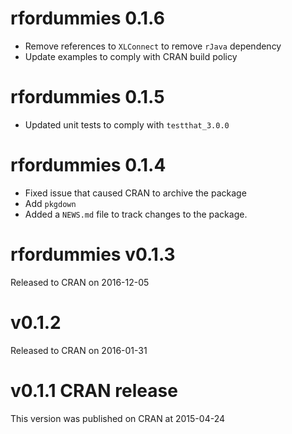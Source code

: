 # rfordummies 0.1.6

* Remove references to `XLConnect` to remove `rJava` dependency
* Update examples to comply with CRAN build policy


# rfordummies 0.1.5

* Updated unit tests to comply with `testthat_3.0.0`


# rfordummies 0.1.4

* Fixed issue that caused CRAN to archive the package
* Add `pkgdown`
* Added a `NEWS.md` file to track changes to the package.


# rfordummies v0.1.3

Released to CRAN on 2016-12-05


# v0.1.2

Released to CRAN on 2016-01-31


# v0.1.1 CRAN release

This version was published on CRAN at 2015-04-24

